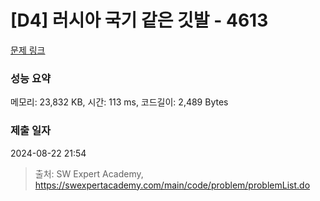 # [D4] 러시아 국기 같은 깃발 - 4613 

[문제 링크](https://swexpertacademy.com/main/code/problem/problemDetail.do?contestProbId=AWQl9TIK8qoDFAXj) 

### 성능 요약

메모리: 23,832 KB, 시간: 113 ms, 코드길이: 2,489 Bytes

### 제출 일자

2024-08-22 21:54



> 출처: SW Expert Academy, https://swexpertacademy.com/main/code/problem/problemList.do